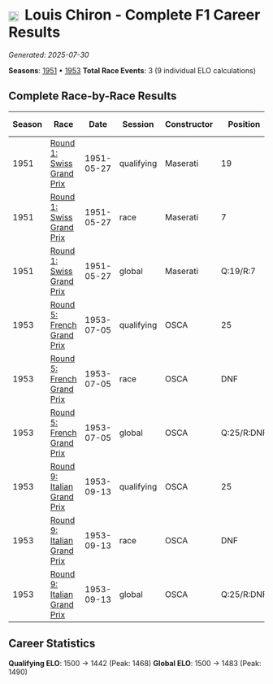 # <img src="https://upload.wikimedia.org/wikipedia/commons/e/ea/Flag_of_Monaco.svg" alt="Monaco" width="20" height="auto" style="vertical-align: middle; margin-right: 5px;" onerror="this.outerHTML='🇲🇨'; this.style.marginRight='5px';"/> Louis Chiron - Complete F1 Career Results

*Generated: 2025-07-30*

**Seasons**: [1951](../results/1951-season-report.md) • [1953](../results/1953-season-report.md)
**Total Race Events**: 3 (9 individual ELO calculations)

## Complete Race-by-Race Results

| Season | Race | Date | Session | Constructor | Position | Starting ELO | ELO Change | Final ELO | Teammate |
|--------|------|------|---------|-------------|----------|--------------|------------|-----------|----------|
| 1951 | [Round 1: Swiss Grand Prix](../results/1951-season-report.md#round-1-swiss-grand-prix) | 1951-05-27 | qualifying | Maserati | 19 | 1500 | -32 | 1468 | <img src="https://upload.wikimedia.org/wikipedia/commons/a/a4/Flag_of_the_United_States.svg" alt="United States" width="20" height="auto" style="vertical-align: middle; margin-right: 5px;" onerror="this.outerHTML='🇺🇸'; this.style.marginRight='5px';"/> Harry Schell |
| 1951 | [Round 1: Swiss Grand Prix](../results/1951-season-report.md#round-1-swiss-grand-prix) | 1951-05-27 | race | Maserati | 7 | 1500 | N/A | 1500 | <img src="https://upload.wikimedia.org/wikipedia/commons/a/a4/Flag_of_the_United_States.svg" alt="United States" width="20" height="auto" style="vertical-align: middle; margin-right: 5px;" onerror="this.outerHTML='🇺🇸'; this.style.marginRight='5px';"/> Harry Schell |
| 1951 | [Round 1: Swiss Grand Prix](../results/1951-season-report.md#round-1-swiss-grand-prix) | 1951-05-27 | global | Maserati | Q:19/R:7 | 1500 | -10 | 1490 | <img src="https://upload.wikimedia.org/wikipedia/commons/a/a4/Flag_of_the_United_States.svg" alt="United States" width="20" height="auto" style="vertical-align: middle; margin-right: 5px;" onerror="this.outerHTML='🇺🇸'; this.style.marginRight='5px';"/> Harry Schell |
| 1953 | [Round 5: French Grand Prix](../results/1953-season-report.md#round-5-french-grand-prix) | 1953-07-05 | qualifying | OSCA | 25 | 1500 | -32 | 1468 | <img src="https://upload.wikimedia.org/wikipedia/commons/c/c3/Flag_of_France.svg" alt="France" width="20" height="auto" style="vertical-align: middle; margin-right: 5px;" onerror="this.outerHTML='🇫🇷'; this.style.marginRight='5px';"/> Élie Bayol |
| 1953 | [Round 5: French Grand Prix](../results/1953-season-report.md#round-5-french-grand-prix) | 1953-07-05 | race | OSCA | DNF | 1500 | N/A | 1500 | <img src="https://upload.wikimedia.org/wikipedia/commons/c/c3/Flag_of_France.svg" alt="France" width="20" height="auto" style="vertical-align: middle; margin-right: 5px;" onerror="this.outerHTML='🇫🇷'; this.style.marginRight='5px';"/> Élie Bayol |
| 1953 | [Round 5: French Grand Prix](../results/1953-season-report.md#round-5-french-grand-prix) | 1953-07-05 | global | OSCA | Q:25/R:DNF | 1500 | -10 | 1490 | <img src="https://upload.wikimedia.org/wikipedia/commons/c/c3/Flag_of_France.svg" alt="France" width="20" height="auto" style="vertical-align: middle; margin-right: 5px;" onerror="this.outerHTML='🇫🇷'; this.style.marginRight='5px';"/> Élie Bayol |
| 1953 | [Round 9: Italian Grand Prix](../results/1953-season-report.md#round-9-italian-grand-prix) | 1953-09-13 | qualifying | OSCA | 25 | 1468 | -26 | 1442 | <img src="https://upload.wikimedia.org/wikipedia/commons/c/c3/Flag_of_France.svg" alt="France" width="20" height="auto" style="vertical-align: middle; margin-right: 5px;" onerror="this.outerHTML='🇫🇷'; this.style.marginRight='5px';"/> Élie Bayol |
| 1953 | [Round 9: Italian Grand Prix](../results/1953-season-report.md#round-9-italian-grand-prix) | 1953-09-13 | race | OSCA | DNF | 1500 | N/A | 1500 | <img src="https://upload.wikimedia.org/wikipedia/commons/c/c3/Flag_of_France.svg" alt="France" width="20" height="auto" style="vertical-align: middle; margin-right: 5px;" onerror="this.outerHTML='🇫🇷'; this.style.marginRight='5px';"/> Élie Bayol |
| 1953 | [Round 9: Italian Grand Prix](../results/1953-season-report.md#round-9-italian-grand-prix) | 1953-09-13 | global | OSCA | Q:25/R:DNF | 1490 | -8 | 1483 | <img src="https://upload.wikimedia.org/wikipedia/commons/c/c3/Flag_of_France.svg" alt="France" width="20" height="auto" style="vertical-align: middle; margin-right: 5px;" onerror="this.outerHTML='🇫🇷'; this.style.marginRight='5px';"/> Élie Bayol |

## Career Statistics

**Qualifying ELO**: 1500 → 1442 (Peak: 1468)
**Global ELO**: 1500 → 1483 (Peak: 1490)
